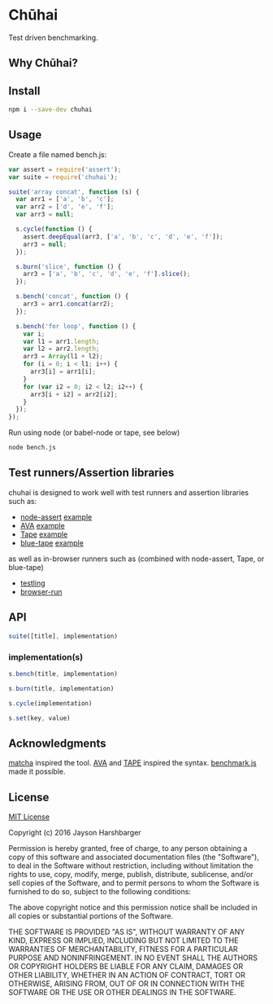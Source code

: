 # Chūhai

Test driven benchmarking.

## Why Chūhai?

## Install

```sh
npm i --save-dev chuhai
```

## Usage

Create a file named bench.js:

```js
var assert = require('assert');
var suite = require('chuhai');

suite('array concat', function (s) {
  var arr1 = ['a', 'b', 'c'];
  var arr2 = ['d', 'e', 'f'];
  var arr3 = null;

  s.cycle(function () {
    assert.deepEqual(arr3, ['a', 'b', 'c', 'd', 'e', 'f']);
    arr3 = null;
  });

  s.burn('slice', function () {
    arr3 = ['a', 'b', 'c', 'd', 'e', 'f'].slice();
  });

  s.bench('concat', function () {
    arr3 = arr1.concat(arr2);
  });

  s.bench('for loop', function () {
    var i;
    var l1 = arr1.length;
    var l2 = arr2.length;
    arr3 = Array(l1 + l2);
    for (i = 0; i < l1; i++) {
      arr3[i] = arr1[i];
    }
    for (var i2 = 0; i2 < l2; i2++) {
      arr3[i + i2] = arr2[i2];
    }
  });
});
```

Run using node (or babel-node or tape, see below)

```sh
node bench.js
```

## Test runners/Assertion libraries

chuhai is designed to work well with test runners and assertion libraries such as:

- [node-assert](https://nodejs.org/api/assert.html) [example](./test/fixtures/assert)
- [AVA](https://github.com/avajs/ava) [example](./test/fixtures/ava)
- [Tape](https://github.com/substack/tape) [example](./test/fixtures/tape)
- [blue-tape](https://github.com/spion/blue-tape) [example](./test/fixtures/bluetape)

as well as in-browser runners such as (combined with node-assert, Tape, or blue-tape)

- [testling](https://github.com/substack/testling)
- [browser-run](https://github.com/juliangruber/browser-run)

## API

```js
suite([title], implementation)
```

### implementation(s)

```js
s.bench(title, implementation)
```

```js
s.burn(title, implementation)
```

```js
s.cycle(implementation)
```

```js
s.set(key, value)
```

## Acknowledgments

[matcha](https://github.com/logicalparadox/matcha) inspired the tool.  [AVA](https://github.com/avajs/ava) and [TAPE](https://github.com/substack/tape) inspired the syntax.  [benchmark.js](https://github.com/bestiejs/benchmark.js) made it possible.

## License

[MIT License](http://en.wikipedia.org/wiki/MIT_License)

Copyright (c) 2016 Jayson Harshbarger

Permission is hereby granted, free of charge, to any person obtaining a copy of this software and associated documentation files (the "Software"), to deal in the Software without restriction, including without limitation the rights to use, copy, modify, merge, publish, distribute, sublicense, and/or sell copies of the Software, and to permit persons to whom the Software is furnished to do so, subject to the following conditions:

The above copyright notice and this permission notice shall be included in all copies or substantial portions of the Software.

THE SOFTWARE IS PROVIDED "AS IS", WITHOUT WARRANTY OF ANY KIND, EXPRESS OR IMPLIED, INCLUDING BUT NOT LIMITED TO THE WARRANTIES OF MERCHANTABILITY, FITNESS FOR A PARTICULAR PURPOSE AND NONINFRINGEMENT. IN NO EVENT SHALL THE AUTHORS OR COPYRIGHT HOLDERS BE LIABLE FOR ANY CLAIM, DAMAGES OR OTHER LIABILITY, WHETHER IN AN ACTION OF CONTRACT, TORT OR OTHERWISE, ARISING FROM, OUT OF OR IN CONNECTION WITH THE SOFTWARE OR THE USE OR OTHER DEALINGS IN THE SOFTWARE.
